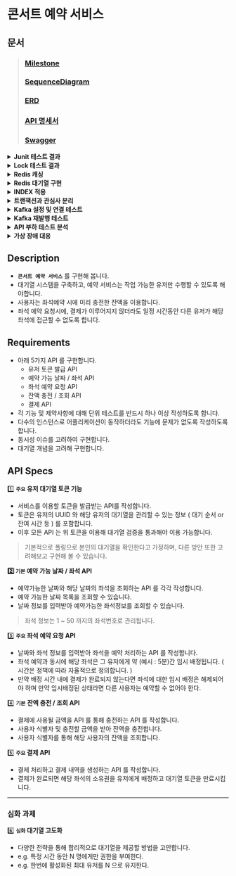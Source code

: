 # 콘서트 예약 서비스

## 문서
> ### [Milestone](https://github.com/users/iPhone-design/projects/2)
> ### [SequenceDiagram](https://sequencediagram.org/index.html?presentationMode=readOnly&shrinkToFit=true#initialData=C4S2BsFMAJA15wcQcB1L1AQY4X1GBQGD03oG1ACxcAcF6QHB7BIOukHge6QAGbAGOsBfR6QR5bBdDoF0NACccAAJgLQA+QDtDgEqHAOosAuaCXJVAKWOBamYziJw-jMAu44EqxwAnj0QKprgD3Hoy3oNGTt+o6cCK44Fem1ZIEa+NgyeiATocAUy9Ai0E4u6kIkMnKUNPTMbOxmKiTCapGk0bSMLBzBzmop1rKkgIMDgDsL0IAtM4A2C9AAFGKAAPOAIJOAN+0AlKFu4cRp0IAznYAzHYH9Q+b5QppF8rlYuASAMROAuIOoaNz8BdLQSyuJnd293ubJVpty3iH57gem-sMXrvuxLIA4Q-B2dYAvy4CDnR3HqU-QV4zcZLGTbMrQQBINdBAAM9gF6axJ1QAh40FAAw9gFQJjpLDZg5YQ6Hw3LItGYvboGToXboHE7e5hCJTfGwhHKOpZaCAF1XADgTv2INLkTMJTjZcW5HXGk22KOgGJmODw+EADTVctaWf7K3bjBlnUxHPkna7A1xXKbeW5BOnCZUyDXmZU0jWWk2AFPHAIaj0EAAb2ARwnhrdLUJyTtBSylHVKYARMYGHWpBqD5QJCOFtQjUb2oK2ePjzMRybQWMWNPBWaFjjDeb22pKxZDdUGvP5Vah2aTdb2k0djiAA)
> ### [ERD](https://dbdiagram.io/d/consert-seat-reservation-service-668d2bd19939893dae72bf91)
> ### [API 명세서](https://documenter.getpostman.com/view/15679108/2sA3dyhWDj)
> ### [Swagger](https://github.com/user-attachments/assets/8638c1ac-4adf-42d8-bbec-c9fd32b3057c)

<details>
<summary><b>Junit 테스트 결과</b></summary>

- 단위 테스트
    - TokenServiceTest
        - ![image](https://github.com/user-attachments/assets/649eaf38-7f5e-4a74-99e5-15765bcc58ec)
    - SeatOptionServiceTest
        - ![image](https://github.com/user-attachments/assets/d7a0ef8d-6d98-471f-9910-b4f0a19f9b65)
    - ReservationServiceTest
        - ![image](https://github.com/user-attachments/assets/d36052d0-e2fe-411f-914f-c6e7f987beba)
    - PaymentServiceTest
        - ![image](https://github.com/user-attachments/assets/c48a90ce-76b0-4298-8487-096ef2e77ede)
    - ConcertOptionServiceTest
        - ![image](https://github.com/user-attachments/assets/3bbf7ef4-7600-4da9-bbef-9c40b139199a)


- 통합 테스트
    - TokenFacadeTest
        - ![image](https://github.com/user-attachments/assets/b270458b-d592-496f-a42b-72871a18ffab)
    - ReservationFacadeTest
        - ![image](https://github.com/user-attachments/assets/48ae86f0-557e-4338-b606-5b3af844ec16)
    - PaymentFacadeTest
        - ![image](https://github.com/user-attachments/assets/ac883506-e18e-4c44-bfa6-da6a318bedfe)
    - CustomerFacadeTest
        - ![image](https://github.com/user-attachments/assets/8bee0e77-45ef-47de-8b82-3298634aa6dc)
    - ConcertFacadeTest
        - ![image](https://github.com/user-attachments/assets/98ce654e-d5c8-4b3e-bff5-f04dd4b4069c)
</details>

<details>
<summary><b>Lock 테스트 결과</b></summary>

- **`적용 전`**
    - 콘서트 좌석 예약 요청
        - ![image](https://github.com/user-attachments/assets/1f4348bf-70dc-463a-b51c-a7c674950d1b)
      
    - 결제
        - ![image](https://github.com/user-attachments/assets/ceba8a6c-863c-4e19-9a21-a52a2e98eef1)

***

- **`비관적락`**

    - 콘서트 좌석 예약 요청
        - ![image](https://github.com/user-attachments/assets/cbe6117b-ab63-4f99-b4b3-75f38fd2a359)
     
    - 콘서트 좌석 예약 요청 테스트 코드
        - ![image](https://github.com/user-attachments/assets/7b181e5b-375a-4fc8-9991-ab875adf933c)



    - 결제
        - ![image](https://github.com/user-attachments/assets/2c43129a-6717-4df6-beea-07a7eb3a3f4b)

    - 결제 테스트 코드
        - ![image](https://github.com/user-attachments/assets/9df23872-b259-4403-aa5f-093ddda2742d)

***

- **`낙관적락`**
    - 콘서트 좌석 예약 요청
        - ![image](https://github.com/user-attachments/assets/9ca66541-c3f3-4740-8bc0-26c9063e17b2)
            - 낙관적락 오류는 발생하나 성공 Case가 없음

    - 콘서트 좌석 예약 요청 테스트 코드
        - ![image](https://github.com/user-attachments/assets/69f9c824-df3d-4c15-9773-ada46a888a20)
        - ![image](https://github.com/user-attachments/assets/518c28a2-2663-4672-86d4-18e7105640a8)
        - ![image](https://github.com/user-attachments/assets/9710aa69-d192-4e7b-aefb-3acdd846495e)

***

- **요약 : 비관적락은 적용 후 성공 Case까지 완료함. 낙관적락은 적용까지는 완료하였으나 retry 부분에 대해 추가 공부가 필요한 것 같다.. 그래서 본 로직에는 비관적락을 적용한 상태입니다.**
    - 비관적락 통합 테스트
    - ![image](https://github.com/user-attachments/assets/fcdc6738-3977-4fee-99c5-5aa5eed76549)
</details>

<details>
<summary><b>Redis 캐싱</b></summary>

- **`적용 부분과 이유`**
    - 콘서트 예약 가능 날짜와 같은 데이터는 자주 수정되지 않고, 주로 조회되는 데이터입니다. Redis 캐시는 이러한 자주 수정되지 않는 데이터에 적합하다 생각합니다. 현재는 콘서트 예약 가능 날짜 데이터가 많지 않지만 앞으로 데이터의 양이 많아질 수 록 퍼포먼스가 더욱 극대화될 것이라고 예상합니다.
      
- **`적용전 후 비교`**
    - 예약 가능 콘서트 조회
        - ![image](https://github.com/user-attachments/assets/5374e085-ac22-4c93-95a6-eeea0e28106e)
</details>

<details>
<summary><b>Redis 대기열 구현</b></summary>

- **`AS-IS`**
    - 기존 스케줄러는 토큰 만료와 예약 미완료 시 좌석을 활성화하는 로직이 하나로 통합되어 있었습니다. 이로 인해 데이터가 증가할 경우 데이터베이스에 큰 부하를 초래할 것으로 예상되며, 쿼리의 의존성도 매우 커졌습니다. 이러한 문제를 해결하기 위해, 스케줄러의 로직을 다음과 같이 조정할 필요가 있습니다.
        - **로직 분리** : 토큰 만료 처리와 예약 미완료 좌석 활성화 처리를 각각 별도의 스케줄러로 분리하여 데이터베이스에 가해지는 부하를 줄입니다. 이 방법은 각 작업을 독립적으로 관리할 수 있게 하여 성능 최적화를 도와줍니다.
        - **캐시 활용** : Redis와 같은 캐시 솔루션을 활용하여 데이터베이스 조회 빈도를 줄입니다. 특히 자주 조회되는 데이터와 같이 변동이 적은 정보를 캐시에 저장하여 데이터베이스의 부하를 줄이고 쿼리 성능을 개선할 수 있습니다.
        - **쿼리 최적화** : 데이터베이스 쿼리를 최적화하여 불필요한 자원 소모를 줄입니다. 쿼리 성능을 향상시키기 위해 인덱스를 추가하거나 쿼리를 재작성하여 데이터베이스의 응답 속도를 개선할 수 있습니다.
    - 쿼리
        - ![image](https://github.com/user-attachments/assets/3981ecc8-0b81-45f0-a95b-4fc9b57d2ae4)

        - ![image](https://github.com/user-attachments/assets/aa80acd7-0490-48ed-aa7e-9b12c8802069)

    - 로직
        - ![image](https://github.com/user-attachments/assets/d80c468d-50d1-4427-a87d-75e6ac6b3b13)

- **`TO-BE`**
    - 기존의 스케줄러는 토큰 만료와 예약 미완료 시 좌석 활성화를 하나의 로직으로 처리했습니다. 이로 인해 데이터베이스에 높은 부하가 발생하고, 쿼리에 대한 의존성이 커졌습니다. 이를 해결하기 위해 다음과 같이 조정했습니다.
        - 토큰 만료 처리와 예약 미완료 좌석 활성화를 **별도의 스케줄러로 분리**했습니다.
        - 각 스케줄러는 **독립적**으로 작동하며, **특정 작업만**을 처리합니다.
        - 로직 분리로 인해 **데이터베이스의 부하가 줄어들고**, 각 작업에 대한 **성능 최적화가 가능**해졌습니다.
      
- **`결과`**
    - 현재의 결과는 더미 데이터가 많지 않아 효과적이다 볼 수는 없지만 추후에 데이터가 많아질 수 록 성능이 더 욱 좋아질 것으로 예상합니다.
        - 토큰 만료와 좌석 활성화 시키는 스케줄러 (DB)
            - ![image](https://github.com/user-attachments/assets/46447b1a-f710-4962-92de-56c744a886f7)
          
        - 대기열 토큰을 활성화 시키는 스케줄러 (Redis)
            - ![image](https://github.com/user-attachments/assets/94e18b42-2a6a-4360-813c-6439e400bd8b)

        - 토큰 만료와 좌석 활성화 시키는 스케줄러 (Redis)
            - ![image](https://github.com/user-attachments/assets/297a73df-cba6-4790-bec8-4ec0b2d594c6)
    - 로직
        - ![image](https://github.com/user-attachments/assets/eac7aaee-dc0e-4f9d-b08e-567ecbd4adc5)
        - ![image](https://github.com/user-attachments/assets/fe5102db-9825-41f3-8d10-f8a09faf6ec6)
</details>

<details>
<summary><b>INDEX 적용</b></summary>
    
- **`AS-IS`**
    - **예약 가능 날짜**
        - 실행계획
            - ![image](https://github.com/user-attachments/assets/8d2a0d4f-6876-4bb1-a841-527ab539e61b)
        - 소요시간
            - ![image](https://github.com/user-attachments/assets/aa86a4e7-6be5-43b2-987d-a4d2d95a218a)

    - **예약 가능 좌석**
        - 실행계획
            - ![image](https://github.com/user-attachments/assets/2e09a82b-729f-478c-bcd9-2aca00dd77d5)
        - 소요시간
            - ![image](https://github.com/user-attachments/assets/26ceefae-8c95-4056-a86e-c0968c21e09f)

- **`TO-BE`**
    - **예약 가능 날짜** : 예약 가능 날짜를 조회할 때, 대량의 콘서트 데이터 중에서 날짜 기준으로 조회하기 때문에 날짜에 대한 정보를 빠르게 필터 하기 위해 인덱스를 사용해야 한다고 생각하여 적용하였습니다.
        - 인덱스
            - [CONCERT_OPTION](https://github.com/iPhone-design/hhplus-concert-reservation-java/pull/33/commits/82f64bb4298cf7d10882d9e397a1a585c0053813)
        - 실행계획
            - ![image](https://github.com/user-attachments/assets/1ec77d86-a6e1-43cd-a4ca-7f49c5697b2e)
        - 소요시간
            - ![image](https://github.com/user-attachments/assets/9c484c03-f0ef-483b-b70a-37e3f18f3412)
              
    - **예약 가능 좌석** : 예약 가능 날짜를 조회할 때, 대량의 좌석 데이터 중에서 활성화 상태와 특정 콘서트 옵션 ID 기준으로 조회하기 때문에 상태, 콘서트 옵션 ID의 복합 인덱스를 사용해야 한다고 생각하여 적용하였습니다.
        - 인덱스
            - [SEAT_OPTION](https://github.com/iPhone-design/hhplus-concert-reservation-java/pull/33/commits/17c2d617a1845187204892a5d6a66992ed772949#diff-39601111723397cde51fa9421ae3bcba523479b69d6ad24231bdf8df9ff638a6)
        - 실행계획
            - ![image](https://github.com/user-attachments/assets/bdf147fd-f6f3-4c04-9347-5d99bb0e319b)
        - 소요시간
            - ![image](https://github.com/user-attachments/assets/c204bef7-c93f-492b-9c0f-52e4fed32536)
      
- **`결과`**
    - 예약 가능 날짜 : **68.64%** 소요 시간 개선
    - 예약 가능 좌석 : **55.55%** 소요 시간 개선
</details>

<details>
<summary><b>트랜잭션과 관심사 분리</b></summary>
    
- 분리할 필요가 있는 트랜잭션
    - 결제
        - 분리 필요성
            - 포인트 차감 로직과 결제 처리 로직이 하나의 트랜잭션 내에 포함되어 있을 경우, 결제 처리 로직이 실패하면 전체 결제가 실패하는 문제가 발생할 수 있습니다. 특히, 결제 처리 로직이 외부 API와 연동되어 있다면, 외부 API의 문제로 인해 결제가 실패할 경우 결제 시스템 전체에 영향을 미칠 수 있는 심각한 문제가 발생할 수 있습니다.
        - 로직
            - **`AS-IS`**
                - ```
                  // 트랜잭션 시작
                  예약 상태 값 변경
                  이용자 금액 사용
                  활성화 토큰 삭제
                  결제
                  // 트랜잭션 끝
                  ```
     
                - ![image](https://github.com/user-attachments/assets/be4cbdea-977d-4df1-ac2f-66a9e2534b62)
                  
            - **`TO-BE`**
                - ```
                  // 트랜잭션 시작
                  예약 상태 값 변경
                  이용자 금액 사용
                  활성화 토큰 삭제
                  // 트랜잭션 끝
                    
                  결제
                  ```
                - ![image](https://github.com/user-attachments/assets/bfdeb191-6ad2-4135-bc9e-2ef1c998816c)
                - ![image](https://github.com/user-attachments/assets/1daf7ec1-a899-4c47-a11f-a41dae9e209f)

    - 예약
        - 분리 필요성
            - 예약 정보를 저장하는 로직이 실패할 경우, 자리 임시 배정 처리가 롤백되는 문제가 발생할 수 있습니다. 이로 인해 사용자가 선택한 자리가 해제되어 혼란이 생길 수 있습니다. 또한, 이후 예약 정보를 처리하는 서비스가 분리되면 이러한 문제는 더 심각해질 수 있으며, 시스템 전반에 걸쳐 일관성을 유지하기 어려워질 수 있습니다.
        - 로직
            - **`AS-IS`**
                - ```
                  // 트랜잭션 시작
                  좌석 상태 값 변경
                  예약
                  // 트랜잭션 끝
                  ```
                - ![image](https://github.com/user-attachments/assets/1fc53a5c-dd94-42b9-a32b-2fb33b5124f8)

            - **`TO-BE`**
                - ```
                  // 트랜잭션 시작
                  좌석 상태 값 변경
                  // 트랜잭션 끝
    
                  예약
                  ```
                - ![image](https://github.com/user-attachments/assets/96a534f4-bbf8-4b7d-9e55-f04a8bf09ecb)
                - ![image](https://github.com/user-attachments/assets/ccfa3746-521c-4db1-ac4f-7908cea2f949)
</details>

<details>
<summary><b>Kafka 설정 및 연결 테스트</b></summary>
    
- **[Step17](https://github.com/iPhone-design/hhplus-concert-reservation-java/pull/35)**
    
- **[Kafka 설정](https://github.com/iPhone-design/hhplus-concert-reservation-java/pull/35/commits/24fc0026bdd511a0cbf04aa022d8bdd6afed8335)**

- **`Kafka 메시지 발행 및 소비 테스트 결과`**
    - ![image](https://github.com/user-attachments/assets/ae09ff84-3db4-4978-9144-c2b149083bb3)
</details>

<details>
<summary><b>Kafka 재발행 테스트</b></summary>

- **[Step18](https://github.com/iPhone-design/hhplus-concert-reservation-java/pull/36)**

- **`Outbox 재발행 테스트 결과`**
    - ![image](https://github.com/user-attachments/assets/ee5ec739-4603-4708-9b7d-3d67afebb4b4)
    - ![image](https://github.com/user-attachments/assets/277c34a5-ce5b-4640-a529-e63cc7794fed)


</details>

<details>
<summary><b>API 부하 테스트 분석</b></summary>
    
# API 부하 테스트 분석 보고서
- **테스트 목적**
	- 이 문서의 목적은 콘서트 예약 서비스 API의 성능, 안정성, 확장성을 평가하기 위해 부하 테스트와 최고 부하 테스트를 수행한 결과를 분석하는 것입니다. 이를 통해 시스템이 예상되는 트래픽을 얼마나 잘 처리할 수 있는지, 급증하는 트래픽 상황에서 안정적으로 동작할 수 있는지를 확인하고, 개선이 필요한 부분을 제시합니다.

- **테스트 도구 및 환경**
	- **K6** : 부하 테스트 도구로, 다양한 사용자 시나리오를 시뮬레이션하여 API의 성능을 평가합니다.
	- **InfluxDB** : 테스트 결과를 수집하고 저장하는 데 사용된 시계열 데이터베이스입니다.
	- **Grafana** : 시각화 도구로, InfluxDB에 저장된 데이터를 분석하고 대시보드에서 실시간으로 모니터링합니다.

- **주요 성능 지표 (K6 지표의 의미)**
	- **Checks**
		- checks : 성공률과 실패율을 보여주는 중요한 지표로, 성능과 관련된 다양한 조건이 충족되었는지 확인할 수 있습니다.
	- **Data Received / Data Sent**
		- data_received : 서버가 받은 총 데이터 양과 초당 받은 데이터 양을 나타냅니다.
		- data_sent : 클라이언트가 서버로 보낸 총 데이터 양과 초당 보낸 데이터 양을 나타냅니다.
	- **HTTP Request Metrics** : 각 요청의 지연 시간, 연결 시간, 전송 시간 등을 측정하여 응답 시간의 품질을 평가합니다.
		- http_req_blocked : 요청이 차단된 평균 시간, 최소, 중앙값, 최대값 등을 나타냅니다.
		- http_req_connecting : 서버와 연결을 수립하는 데 걸린 평균 시간입니다.
		- http_req_duration : 요청이 시작된 순간부터 완료되기까지 걸린 총 시간입니다. 이 값이 크면 서버의 응답이 느리다는 것을 의미합니다.
		- http_req_failed : 총 요청 중 실패한 요청의 비율입니다.
		- http_req_waiting : 클라이언트가 응답을 기다린 시간입니다.
		- http_req_receiving : 서버로부터 응답을 받은 시간입니다.
		- http_req_sending : 클라이언트가 요청을 서버로 보내는 데 걸린 시간입니다.
	- **Virtual Users (VUs)** : 테스트 동안 활성화된 가상 사용자 수를 통해 서버의 부하 처리 능력을 평가합니다.
		- vus : 테스트 동안 활성화된 가상 사용자의 수입니다. 최소값과 최대값도 함께 나타납니다.
		- vus_max : 테스트 동안 동시 활성화된 최대 가상 사용자 수입니다.

- **테스트 시나리오**
	- **Load Test (부하 테스트)**
		- **목적** : 일정한 트래픽 하에서 시스템의 안정성과 성능을 평가합니다.
		- **시나리오** : 가상의 사용자를 점진적으로 증가시키면서 시스템이 정상적으로 동작하는지 평가합니다.
		- **설정** : 1분간 50명, 3분간 100명, 1분간 150명의 가상 사용자 유지 이후 2분간 사용자를 0으로 감소시킵니다.
	-  **Peak Test (최고 부하 테스트)**
		- **목적** : 급증하는 트래픽 상황에서 시스템이 어떻게 반응하는지를 평가합니다.
		- **시나리오** : 사용자를 급격히 증가시켜 최고 부하 상태에서 시스템의 성능을 확인합니다.
		- **설정** : 2분간 100명, 2분간 500명, 1분간 1000명(피크 상태)의 가상 사용자 유지이후 사용자를 단계적으로 감소시킵니다.
  	 ```
	    	// Load 테스트 설정
		export let options = {
		    stages: [
			{ duration: '1m', target: 50 },   // 1분 동안 50명의 가상 사용자를 유지
			{ duration: '3m', target: 100 },  // 3분 동안 100명의 가상 사용자를 유지
			{ duration: '1m', target: 150 },  // 1분 동안 150명의 가상 사용자를 유지
			{ duration: '2m', target: 0 }     // 2분 동안 가상 사용자 수를 0으로 감소
		    ],
		};
		
		// Peak 테스트 설정
		export let options = {
		    stages: [
			{ duration: '2m', target: 100 },  // 2분 동안 100명의 가상 사용자를 유지
			{ duration: '2m', target: 500 },  // 2분 동안 가상 사용자를 500명으로 급증
			{ duration: '1m', target: 1000 }, // 1분 동안 가상 사용자를 1000명으로 급증 (피크)
			{ duration: '2m', target: 500 },  // 2분 동안 가상 사용자 수를 500명으로 감소
			{ duration: '2m', target: 100 },  // 2분 동안 100명의 가상 사용자를 유지
			{ duration: '2m', target: 0 }     // 2분 동안 가상 사용자 수를 0으로 감소
		    ],
		};
	```
      

- **테스트 결과 분석**
	- **유저 토큰 발급 API (POST /redis/issue)**
		- **Load Test 결과**
  			- ![image](https://github.com/user-attachments/assets/319dd709-8ee5-4924-8dde-16eb5ca7b551)
			- **성공률** : 100% (모든 요청이 성공적으로 처리됨)
			- **처리량** : 초당 약 52개의 요청을 처리하여 총 22,169개의 요청을 처리함
			- **응답 시간**
				- 평균 : 415.34ms
				- 중앙값 : 237.12ms
				- 90번째 백분위수 : 1.01s
				- 95번째 백분위수 : 1.13s
			- **분석** : 평균 응답 시간이 415.34ms로 양호한 편이나, 90번째와 95번째 백분위수에서 1초 이상 걸리는 경우가 나타났습니다. 이는 특정 시점에서 서버의 부하가 증가했음을 시사하며, 이러한 경우에 대한 최적화가 필요합니다.
		- **Peak Test 결과**
  			- ![image](https://github.com/user-attachments/assets/5fb9ff87-a3f1-4833-a885-181f4f7ce7a0)
			- **성공률** : 100% (모든 요청이 성공적으로 처리됨)
			- **처리량** : 초당 약 72개의 요청을 처리하여 총 47,845개의 요청을 처리함
			- **응답 시간**
				- 평균 : 3.76s
				- 중앙값 : 2.66s
				- 90번째 백분위수 : 8.77s
				- 95번째 백분위수 : 10.02s
			- **분석** : 피크 부하 상황에서 평균 응답 시간이 크게 증가하였으며, 95번째 백분위수에서 10초 이상의 응답 지연이 발생했습니다. 이는 시스템이 피크 부하를 처리하는 데 어려움을 겪고 있음을 나타내며, 특히 높은 트래픽에 대한 대응 방안이 필요합니다.
	- **예약 날짜 가능 조회 API (GET /concert/dates)**
		- **Load Test 결과**
  			- ![image](https://github.com/user-attachments/assets/f073bbc6-741c-4392-a888-d8a444b70577)
			 - **성공률** : 100% (모든 요청이 성공적으로 처리됨)
			 - **처리량** : 초당 약 73개의 요청을 처리하여 총 30,092개의 요청을 처리함
			 - **응답 시간**
				- 평균 : 6.26ms
				- 중앙값 : 5.62ms
				- 90번째 백분위수 : 10.92ms
				- 95번째 백분위수 : 12.87ms
			- **분석**: 응답 시간이 매우 짧아, 부하 테스트에서 우수한 성능을 보였습니다. API의 효율성과 네트워크 상태가 양호함을 알 수 있습니다.
		- **Peak Test 결과**
  			- ![image](https://github.com/user-attachments/assets/ee3ddc88-4ebc-4adc-8ae6-20eb05fb444c)
			- **성공률** : 100% (모든 요청이 성공적으로 처리됨)
			- **처리량** : 초당 약 325개의 요청을 처리하여 총 215,331개의 요청을 처리함
			- **응답 시간**
				- 평균 : 12.1ms
				- 중앙값 : 10.55ms
				- 90번째 백분위수 : 22.24ms
				- 95번째 백분위수 : 26.83ms
			- **분석** : 피크 부하 상황에서도 응답 시간이 12.1ms로 매우 짧았습니다. 다만, 95번째 백분위수에서 응답 시간이 26.83ms로 증가하였으며, 이는 매우 높은 트래픽에서도 우수한 성능을 유지하고 있음을 나타냅니다.
	- **콘서트 예약 API (POST /concert/reservation)**
		- **Load Test 결과**
			- ![image](https://github.com/user-attachments/assets/f41e756d-b641-40f2-b874-efa6064b9705)
			- **성공률** : 33.64% (이미 예약된 좌석인 경우에 실패)
			- **처리량** : 초당 약 73개의 요청을 처리하여 총 31,086개의 요청을 처리함
			- **응답 시간**
				- 평균 : 6.07ms
				- 중앙값 : 5.36ms
				- 90번째 백분위수 : 10.37ms
				- 95번째 백분위수 : 12.87ms
			- **분석** : API는 높은 속도로 요청을 처리하고 있으며, 성능적으로 큰 문제는 없습니다. 그러나, 이미 예약된 좌석에 대해 반복적으로 실패하는 요청이 발생하고 있으므로, 성공률을 개선하기 위해 예약 프로세스의 최적화가 필요합니다. 예를 들어, 좌석 예약 상태를 미리 캐싱하여 중복 요청을 줄이는 방법이나, 사용자 인터페이스에서 예약 가능 여부를 실시간으로 업데이트하는 기능을 고려할 수 있습니다.
		- **Peak Test 결과**
			- ![image](https://github.com/user-attachments/assets/d45c71b2-472b-408f-b5bd-fd319af4cf5e)
			- **성공률** : 28.63% (이미 예약된 좌석인 경우에 실패)
			- **처리량** : 초당 약 292개의 요청을 처리하여 총 193,104개의 요청을 처리함
			- **응답 시간**
				- 평균 : 29.53ms
				- 중앙값 : 5.95ms
				- 90번째 백분위수 : 29.17ms
				- 95번째 백분위수 : 56.11ms
			- **분석** : Peak Test에서는 트래픽 급증으로 인한 서버 부하가 증가하면서 성공률이 떨어지고, 응답 시간의 변동성이 커졌습니다. 이는 시스템이 현재 상태로는 급격한 트래픽 변화에 충분히 대응하지 못하고 있음을 시사합니다. 성공률과 응답 시간을 개선하기 위해 서버 용량 확장, 데이터베이스 최적화, 캐싱 전략 강화 등 다양한 개선 방안을 검토할 필요가 있습니다.

- **종합 분석 및 개선 방안**
	- **성공률 및 실패율** : 두 테스트 모두 100% 성공률을 기록하여 안정성이 높음을 나타냈습니다. 다만, 피크 테스트에서 응답 시간이 급격히 증가하는 부분은 개선이 필요합니다.
	- **응답 시간** : `POST /redis/issue API`의 경우 피크 부하에서의 응답 시간이 크게 증가했습니다. 이는 데이터베이스나 서버 자원에 대한 추가적인 최적화가 필요함을 의미합니다.
	- **서버 부하 처리 능력** : `GET /concert/dates API`는 피크 부하에서도 안정적인 성능을 유지했으나, `POST /redis/issue API`는 성능 저하가 발생하므로, 이를 처리하기 위한 캐싱 전략이나, 데이터베이스의 확장성 고려가 필요합니다.
	- **네트워크 성능** : 네트워크 지연은 큰 문제가 없었으나, 피크 부하에서의 연결 시간이나 전송 시간 분석이 추가로 필요합니다.
	- **데이터 전송 효율성** : 데이터 전송 양은 효율적으로 관리되고 있는 것으로 보이나, 피크 부하에서의 데이터 전송 최적화를 위해 압축이나 경량화 방안을 고려할 수 있습니다.

- **결론**
	- 이번 부하 테스트와 피크 테스트 결과, 콘서트 예약 서비스 API는 일반적인 트래픽 상황에서는 안정적으로 동작하고 있음을 확인했습니다. 다만, 피크 트래픽 상황에서 일부 API의 응답 시간이 크게 증가하는 현상이 관찰되었으며, 이에 대한 추가적인 최적화와 인프라 확장이 필요합니다. 특히, 급증하는 트래픽에 대한 대응력을 높이기 위한 캐싱 전략, 데이터베이스 확장성 고려, 네트워크 성능 최적화 방안을 검토하는 것이 필요합니다.
</details>

<details>
<summary><b>가상 장애 대응</b></summary>
    
# 장애 대응 보고서
- **장애 개요**
	- 장애 발생 서비스 : 콘서트 예약 시스템 API
	- 장애 발생 일시 : 2024년 8월 22일 19 :30
	- 장애 복구 일시 : 2024년 8월 22일 20 :45
	- 장애 지속 시간 : 1시간 15분
	- 장애 유형 : 데이터베이스 연결 장애
	
- **장애 발생 원인**
	- 데이터베이스 연결 풀 설정 오류 : 연결 풀(pool)의 설정 오류로 인해 비정상적으로 많은 연결이 생성되었고, 이로 인해 데이터베이스의 자원이 고갈되었습니다.
	- 과도한 트래픽 : 해당 시간대에 예상치를 초과하는 과도한 트래픽이 발생하였고, 데이터베이스 서버가 이를 처리하지 못해 연결이 끊기면서 API 서버가 정상적으로 요청을 처리하지 못했습니다.
	- 시스템 설계 문제 : 트래픽 급증에 대비한 충분한 시스템 설계가 미비하여 서버 자원의 효율적 분배 및 확장이 이루어지지 않았습니다.
		
- **장애 영향**
	- 유저 불편 : 장애가 발생한 1시간 15분 동안 사용자들은 콘서트 예약을 진행할 수 없었습니다.
	- 예약 요청 실패 : 약 5,000건의 예약 요청이 실패하였으며, 이로 인해 서비스 이용에 불편을 겪은 사용자가 다수 발생했습니다.
	- 비즈니스 손실 : 평균 콘서트 티켓 가격이 100,000원이며, 일반적인 예약 성공률이 60%임을 감안할 때 약 3,000건의 판매가 이루어질 것으로 추정됩니다. 이를 바탕으로 예상 손실 금액은 3억 원으로 산출됩니다.

- **장애 대응 절차**
	- 장애 탐지 및 알림 : 19 :30에 장애가 발생한 직후 시스템 모니터링 툴을 통해 장애가 탐지되었습니다. 관련 팀에게 자동 알림이 전송되었습니다.
	- 장애 원인 분석 : 초기 분석 결과 데이터베이스 연결 문제로 판단되어 해당 서버 및 연결 풀 설정을 점검하였습니다.
	- 응급 조치 : 연결 풀 설정을 임시로 수정하고, 데이터베이스 서버를 재시작하여 장애를 우선적으로 해결하였습니다.
	- 복구 및 확인 : 20 :45에 시스템이 정상화되었음을 확인하고, 추가적인 트래픽 테스트를 통해 복구 상태를 점검하였습니다.

- **장애 방지 정책**
	- 숏텀 (Short-term)
		- 데이터베이스 연결 풀 설정 조정 : 불필요한 연결 생성을 방지하기 위해 연결 풀 설정을 조정하고, 필요 시 최대 연결 수를 제한하여 자원 고갈을 방지합니다.
		- 모니터링 강화 : 트래픽 급증 시 알림을 받을 수 있는 모니터링 시스템을 강화하고, 실시간으로 트래픽 상태를 모니터링할 수 있는 대시보드를 추가로 구축합니다.
		- 장애 대응 절차 정립 및 교육 : API 서버 장애 발생 시 빠르게 대응할 수 있도록 장애 대응 절차를 재정립하고, 이를 바탕으로 팀원들을 대상으로 정기적인 교육을 실시합니다.

	- 미드텀 (Mid-term)
		- 서버 용량 확장 : 데이터베이스 서버의 용량을 확장하고, 서버 리소스의 효율적 배분을 통해 트래픽 증가에 대응할 수 있도록 시스템을 업그레이드합니다.
		- 트래픽 패턴 분석 및 분산 : 특정 시간대에 트래픽이 집중되는 패턴을 분석하여, 트래픽 분산을 위한 로드 밸런싱 및 캐싱 전략을 도입합니다.
		- 쿼리 최적화 : 데이터베이스 쿼리의 효율성을 향상시키기 위한 최적화 작업을 수행하고, 자주 조회되는 데이터에 대해 캐싱을 적용하여 데이터베이스 부하를 줄입니다.

	- 롱텀 (Long-term)
		- 서버 이중화 및 자동 페일오버(failover) 시스템 도입 : 장애 발생 시에도 서비스가 중단되지 않도록 이중화 및 자동 페일오버 시스템을 도입합니다.
		- 클라우드 기반 자원 할당 시스템 : 트래픽 변화에 따라 자원을 탄력적으로 할당할 수 있는 클라우드 기반의 시스템을 도입하여 유연하게 대응할 수 있도록 합니다.
		- 주기적인 모의 훈련 : 장애 상황에 대한 주기적인 모의 훈련을 통해 장애 대응 능력을 강화하고, 실질적인 장애 대응 절차를 지속적으로 점검합니다.

- **결론 및 교훈**
	- 이번 장애는 트래픽 급증에 대한 대비가 충분하지 못한 점과 데이터베이스 연결 풀 설정의 미비로 인해 발생했습니다. 장애가 발생한 기간 동안 사용자들에게 큰 불편을 초래했고, 비즈니스 측면에서도 상당한 손실이 발생했습니다. 이를 교훈 삼아, 앞으로는 장애 예방 및 대응 절차를 강화하여 동일한 문제가 재발하지 않도록 최선을 다할 것입니다.
</details>

## Description

- **`콘서트 예약 서비스`** 를 구현해 봅니다.
- 대기열 시스템을 구축하고, 예약 서비스는 작업 가능한 유저만 수행할 수 있도록 해야합니다.
- 사용자는 좌석예약 시에 미리 충전한 잔액을 이용합니다.
- 좌석 예약 요청시에, 결제가 이루어지지 않더라도 일정 시간동안 다른 유저가 해당 좌석에 접근할 수 없도록 합니다.

## Requirements

- 아래 5가지 API 를 구현합니다.
    - 유저 토큰 발급 API
    - 예약 가능 날짜 / 좌석 API
    - 좌석 예약 요청 API
    - 잔액 충전 / 조회 API
    - 결제 API
- 각 기능 및 제약사항에 대해 단위 테스트를 반드시 하나 이상 작성하도록 합니다.
- 다수의 인스턴스로 어플리케이션이 동작하더라도 기능에 문제가 없도록 작성하도록 합니다.
- 동시성 이슈를 고려하여 구현합니다.
- 대기열 개념을 고려해 구현합니다.

## API Specs

1️⃣ **`주요` 유저 대기열 토큰 기능**

- 서비스를 이용할 토큰을 발급받는 API를 작성합니다.
- 토큰은 유저의 UUID 와 해당 유저의 대기열을 관리할 수 있는 정보 ( 대기 순서 or 잔여 시간 등 ) 를 포함합니다.
- 이후 모든 API 는 위 토큰을 이용해 대기열 검증을 통과해야 이용 가능합니다.

> 기본적으로 폴링으로 본인의 대기열을 확인한다고 가정하며, 다른 방안 또한 고려해보고 구현해 볼 수 있습니다.

**2️⃣ `기본` 예약 가능 날짜 / 좌석 API**

- 예약가능한 날짜와 해당 날짜의 좌석을 조회하는 API 를 각각 작성합니다.
- 예약 가능한 날짜 목록을 조회할 수 있습니다.
- 날짜 정보를 입력받아 예약가능한 좌석정보를 조회할 수 있습니다.

> 좌석 정보는 1 ~ 50 까지의 좌석번호로 관리됩니다.

3️⃣ **`주요` 좌석 예약 요청 API**

- 날짜와 좌석 정보를 입력받아 좌석을 예약 처리하는 API 를 작성합니다.
- 좌석 예약과 동시에 해당 좌석은 그 유저에게 약 (예시 : 5분)간 임시 배정됩니다. ( 시간은 정책에 따라 자율적으로 정의합니다. )
- 만약 배정 시간 내에 결제가 완료되지 않는다면 좌석에 대한 임시 배정은 해제되어야 하며 만약 임시배정된 상태라면 다른 사용자는 예약할 수 없어야 한다.

4️⃣ **`기본`**  **잔액 충전 / 조회 API**

- 결제에 사용될 금액을 API 를 통해 충전하는 API 를 작성합니다.
- 사용자 식별자 및 충전할 금액을 받아 잔액을 충전합니다.
- 사용자 식별자를 통해 해당 사용자의 잔액을 조회합니다.

5️⃣ **`주요` 결제 API**

- 결제 처리하고 결제 내역을 생성하는 API 를 작성합니다.
- 결제가 완료되면 해당 좌석의 소유권을 유저에게 배정하고 대기열 토큰을 만료시킵니다.

---

### 심화 과제

6️⃣ **`심화` 대기열 고도화**

- 다양한 전략을 통해 합리적으로 대기열을 제공할 방법을 고안합니다.
- e.g. 특정 시간 동안 N 명에게만 권한을 부여한다.
- e.g. 한번에 활성화된 최대 유저를 N 으로 유지한다.
